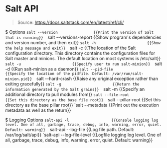 # Salt API

> Source: https://docs.saltstack.com/en/latest/ref/cli/

$ Options
    `salt --version                {{Print the version of Salt that is running}} 
    `salt --versions-report        {{Show program's dependencies and version number, and then exit}} 
    `salt -h                       {{Show the help message and exit}} 
    `salt -c                       {{The location of the Salt configuration directory. This directory contains the configuration files for Salt master and minions. The default location on most systems is /etc/salt}} 
    `salt -u                       {{Specify user to run salt-minion}} 
    `salt -d                       {{Run salt-minion as a daemon}} 
    `salt --pid-file               {{Specify the location of the pidfile. Default: /var/run/salt-minion.pid}} 
    `salt --hard-crash             {{Raise any original exception rather than exiting gracefully}} 
    `salt -g                       {{Return the information generated by the Salt grains}} 
    `salt -m                       {{Specify an additional directory to pull modules from}} 
    `salt --file-root              {{Set this directory as the base file root}} 
    `salt --pillar-root            {{Set this directory as the base pillar root}} 
    `salt --metadata               {{Print out the execution metadata as well as the return}} 

$ Logging Options
    `salt-api -l                   {{Console logging log level. One of all, garbage, trace, debug, info, warning, error, quiet. Default: warning}} 
    `salt-api --log-file           {{Log file path. Default: /var/log/salt/api}} 
    `salt-api --log-file-level     {{Logfile logging log level. One of all, garbage, trace, debug, info, warning, error, quiet. Default: warning}} 

